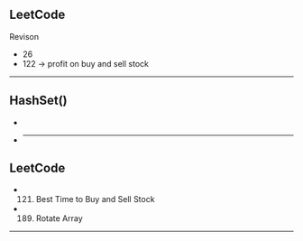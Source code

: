 ## LeetCode

Revison

- 26
- 122 -> profit on buy and sell stock

---

## HashSet()

-
- ***

## LeetCode

- 121. Best Time to Buy and Sell Stock
- 189. Rotate Array

---
